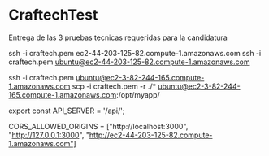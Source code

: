 # CraftechTest
Entrega de las 3 pruebas tecnicas requeridas para la candidatura

ssh -i craftech.pem ec2-44-203-125-82.compute-1.amazonaws.com
ssh -i craftech.pem ubuntu@ec2-44-203-125-82.compute-1.amazonaws.com

ssh -i craftech.pem ubuntu@ec2-3-82-244-165.compute-1.amazonaws.com
scp -i craftech.pem -r ./* ubuntu@ec2-3-82-244-165.compute-1.amazonaws.com:/opt/myapp/

export const API_SERVER = '/api/';

CORS_ALLOWED_ORIGINS = ["http://localhost:3000", "http://127.0.0.1:3000", "http://ec2-44-203-125-82.compute-1.amazonaws.com"]
